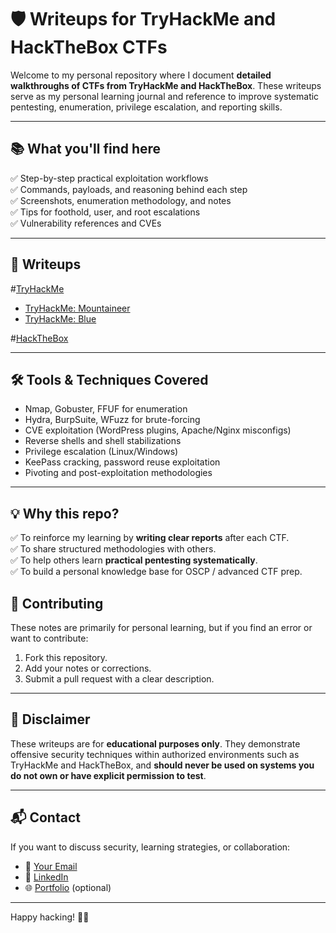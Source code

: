 # 🛡️ Writeups for TryHackMe and HackTheBox CTFs

Welcome to my personal repository where I document **detailed walkthroughs of CTFs from TryHackMe and HackTheBox**. These writeups serve as my personal learning journal and reference to improve systematic pentesting, enumeration, privilege escalation, and reporting skills.

---

## 📚 What you'll find here

✅ Step-by-step practical exploitation workflows  
✅ Commands, payloads, and reasoning behind each step  
✅ Screenshots, enumeration methodology, and notes  
✅ Tips for foothold, user, and root escalations  
✅ Vulnerability references and CVEs

---
## 🚩 Writeups
#[TryHackMe](TryHackMe/README.md)
- [TryHackMe: Mountaineer](TryHackMe/Mountaineer.md)
- [TryHackMe: Blue](TryHackMe/Blue.md)
  
#[HackTheBox](HackTheBox/README.md)

---

## 🛠️ Tools & Techniques Covered

- Nmap, Gobuster, FFUF for enumeration
- Hydra, BurpSuite, WFuzz for brute-forcing
- CVE exploitation (WordPress plugins, Apache/Nginx misconfigs)
- Reverse shells and shell stabilizations
- Privilege escalation (Linux/Windows)
- KeePass cracking, password reuse exploitation
- Pivoting and post-exploitation methodologies

---

## 💡 Why this repo?

✅ To reinforce my learning by **writing clear reports** after each CTF.  
✅ To share structured methodologies with others.  
✅ To help others learn **practical pentesting systematically**.  
✅ To build a personal knowledge base for OSCP / advanced CTF prep.

## 🤝 Contributing

These notes are primarily for personal learning, but if you find an error or want to contribute:
1. Fork this repository.
2. Add your notes or corrections.
3. Submit a pull request with a clear description.

---

## 📝 Disclaimer

These writeups are for **educational purposes only**. They demonstrate offensive security techniques within authorized environments such as TryHackMe and HackTheBox, and **should never be used on systems you do not own or have explicit permission to test**.

---

## 📬 Contact

If you want to discuss security, learning strategies, or collaboration:

- 📧 [Your Email](mailto:0xnu11byte@proton.me)
- 💼 [LinkedIn](https://linkedin.com/in/yourprofile)
- 🌐 [Portfolio](https://yourportfolio.site) (optional)

---

Happy hacking! 🐚✨
